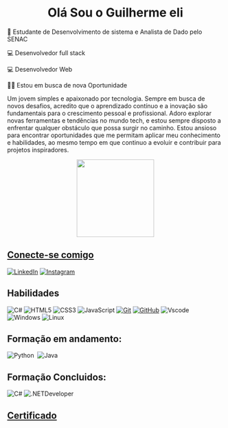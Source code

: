 <div align="center"> 
   <h1> Olá Sou o Guilherme eli </h1>
  <p>
    
  </p>
</div>


<p>📘 Estudante de Desenvolvimento de sistema e Analista de Dado pelo SENAC  </p>
<p>💻 Desenvolvedor full stack</p>
<p>💻 Desenvolvedor Web </p>
<p>🧑‍💼 Estou em busca de nova Oportunidade</p>




<p>Um jovem simples e apaixonado por tecnologia. Sempre em busca de novos desafios, acredito que o aprendizado contínuo e a inovação são fundamentais para o crescimento pessoal e profissional. Adoro explorar novas ferramentas e tendências no mundo tech, e estou sempre disposto a enfrentar qualquer obstáculo que possa surgir no caminho. Estou ansioso para encontrar oportunidades que me permitam aplicar meu conhecimento e habilidades, ao mesmo tempo em que continuo a evoluir e contribuir para projetos inspiradores.</p>

<div align="center">
  <a href="https://github.com/guilherme-eli">
  <img height="180em" src="https://github-readme-stats.vercel.app/api?username=guilherme-eli&show_icons=true&theme=tokyonight&include_all_commits=true&count_private=true"/>
</div>


## Conecte-se comigo

[![LinkedIn](https://img.shields.io/badge/LinkedIn-0077B5?style=for-the-badge&logo=linkedin&logoColor=white)](https://www.linkedin.com/in/guilherme-eli)
[![Instagram](https://img.shields.io/badge/instagram-%23E4405F?style=for-the-badge&logo=instagram&logoColor=fff)](https://www.instagram.com/guilhermeeli1)


## Habilidades

![C#](https://img.shields.io/badge/C%23-0D1117?style=for-the-badge&logo=c-sharp&logoColor=823085)
![HTML5](https://img.shields.io/badge/HTML5-E34F26?style=for-the-badge&logo=html5&logoColor=white)
![CSS3](https://img.shields.io/badge/CSS3-1572B6?style=for-the-badge&logo=css3&logoColor=white)
![JavaScript](https://img.shields.io/badge/JavaScript-F7DF1E?style=for-the-badge&logo=javascript&logoColor=black)
[![Git](https://img.shields.io/badge/Git-000?style=for-the-badge&logo=git&logoColor=E94D5F)](https://git-scm.com/doc)
[![GitHub](https://img.shields.io/badge/GitHub-000?style=for-the-badge&logo=github&logoColor=30A3DC)](https://docs.github.com/)
![Vscode](https://img.shields.io/badge/Vscode-007ACC?style=for-the-badge&logo=visual-studio-code&logoColor=white)
![Windows](https://img.shields.io/badge/Windows-000?style=for-the-badge&logo=windows&logoColor=2CA5E0)
![Linux](https://img.shields.io/badge/Linux-000?style=for-the-badge&logo=linux&logoColor=FCC624) 

## Formação em andamento:

![Python](https://img.shields.io/badge/Python-0D1117?style=for-the-badge&logo=python)&nbsp; 
![Java](https://img.shields.io/badge/java-%23ED8B00.svg?style=for-the-badge&logo=openjdk&logoColor=white)

## Formação Concluidos:

![C#](https://img.shields.io/badge/C%23-0D1117?style=for-the-badge&logo=c-sharp&logoColor=823085)
![.NETDeveloper](https://img.shields.io/badge/.NET-7b68ee?style=for-the-badge&logo=c-sharp&logoColor=#7b68ee)
## <a href="https://hermes.dio.me/certificates/cover/PDAL1FBF.jpg"> Certificado 








